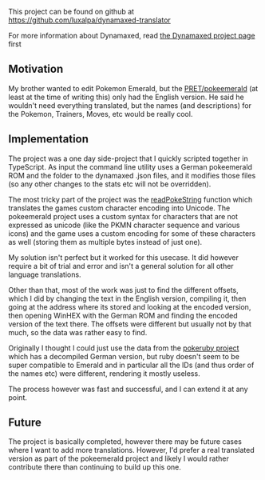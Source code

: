 This project can be found on github at  
https://github.com/luxalpa/dynamaxed-translator

For more information about Dynamaxed, read [the Dynamaxed project page](/projects/dynamaxed) first

## Motivation

My brother wanted to edit Pokemon Emerald, but the [PRET/pokeemerald](https://github.com/pret/pokeemerald) (at least at the time of writing this) only had the English version. He said he wouldn't need everything translated, but the names (and descriptions) for the Pokemon, Trainers, Moves, etc would be really cool. 

## Implementation

The project was a one day side-project that I quickly scripted together in TypeScript. As input the command line utility uses a German pokeemerald ROM and the folder to the dynamaxed .json files, and it modifies those files (so any other changes to the stats etc will not be overridden).

The most tricky part of the project was the [readPokeString](https://github.com/luxalpa/dynamaxed-translator/blob/ce41f24347f2fbef033f241ec4bf128dff8b0069/src/util.ts#L8) function which translates the games custom character encoding into Unicode. The pokeemerald project uses a custom syntax for characters that are not expressed as unicode (like the PKMN character sequence and various icons) and the game uses a custom encoding for some of these characters as well (storing them as multiple bytes instead of just one).

My solution isn't perfect but it worked for this usecase. It did however require a bit of trial and error and isn't a general solution for all other language translations.

Other than that, most of the work was just to find the different offsets, which I did by changing the text in the English version, compiling it, then going at the address where its stored and looking at the encoded version, then opening WinHEX with the German ROM and finding the encoded version of the text there. The offsets were different but usually not by that much, so the data was rather easy to find.

Originally I thought I could just use the data from the [pokeruby project](https://github.com/pret/pokeruby) which has a decompiled German version, but ruby doesn't seem to be super compatible to Emerald and in particular all the IDs (and thus order of the names etc) were different, rendering it mostly useless.

The process however was fast and successful, and I can extend it at any point.

## Future

The project is basically completed, however there may be future cases where I want to add more translations. However, I'd prefer a real translated version as part of the pokeemerald project and likely I would rather contribute there than continuing to build up this one.

